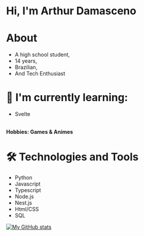 # Hi, I'm Arthur Damasceno 

# About
- A high school student,
- 14 years,
- Brazilian,
- And Tech Enthusiast

# 🌱 I'm currently learning:
- Svelte 
<br>
<strong>Hobbies: Games & Animes</strong>

# 🛠️ Technologies and Tools
- Python
- Javascript
- Typescript
- Node.js
- Nest.js
- Html/CSS
- SQL

[![My GitHub stats](https://github-readme-stats.vercel.app/api?username=arthur-damasceno&theme=dark)](https://github.com/arthur-damasceno/arthur-damasceno)

